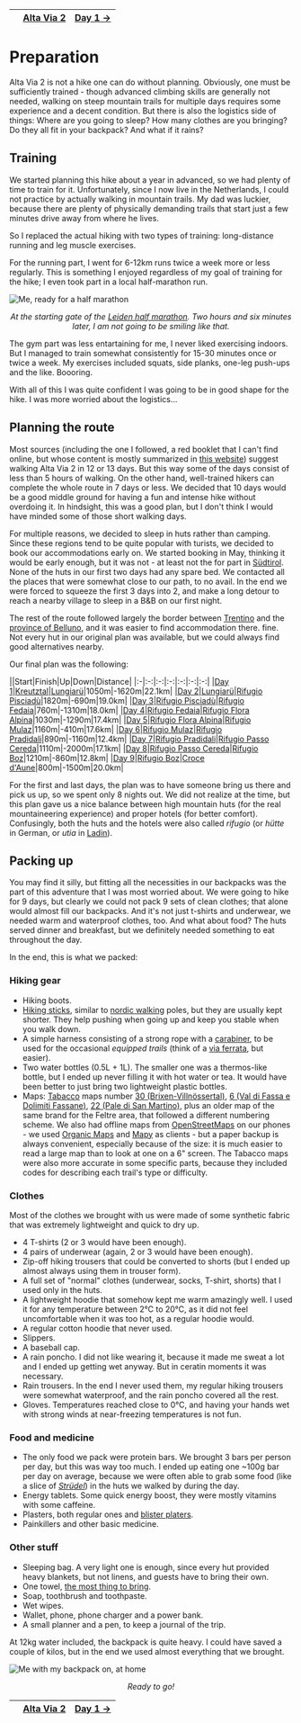 <table style="width: 100%; table-layout: fixed;"> <thead> <tr>
	<th style="text-align: left"> <a href=""></a> </th>
	<th style="text-align: center"> <a href="../">Alta Via 2</a> </th>
	<th style="text-align: right"> <a href="../day1">Day 1 →</a> </th>
</tr> </thead> </table>

# Preparation

Alta Via 2 is not a hike one can do without planning. Obviously, one must
be sufficiently trained - though advanced climbing skills are generally
not needed, walking on steep mountain trails for multiple days requires
some experience and a decent condition. But there is also the logistics
side of things: Where are you going to sleep? How many clothes are
you bringing?  Do they all fit in your backpack? And what if it rains?

## Training

We started planning this hike about a year in advanced, so we had
plenty of time to train for it. Unfortunately, since I now live in
the Netherlands, I could not practice by actually walking in mountain
trails. My dad was luckier, because there are plenty of physically
demanding trails that start just a few minutes drive away from where
he lives.

So I replaced the actual hiking with two types of training: long-distance
running and leg muscle exercises.

For the running part, I went for 6-12km runs twice a week more or less
regularly. This is something I enjoyed regardless of my goal of training
for the hike; I even took part in a local half-marathon run.

![Me, ready for a half marathon](../img/0-leiden-half-marathon.jpg)

<p align="center"><em> At the starting gate of the <a
href="https://marathon.nl/">Leiden half marathon</a>.  Two hours and
six minutes later, I am not going to be smiling like that.  </em></p>

The gym part was less entartaining for me, I never liked exercising
indoors.  But I managed to train somewhat consistently for 15-30 minutes
once or twice a week. My exercises included squats, side planks, one-leg
push-ups and the like. Boooring.

With all of this I was quite confident I was going to be in good shape
for the hike. I was more worried about the logistics...

## Planning the route

Most sources (including the one I followed, a red booklet that I
can't find online, but whose content is mostly summarized in [this
website](https://www.altavia2dolomiti.com/percorso)) suggest walking
Alta Via 2 in 12 or 13 days. But this way some of the days consist
of less than 5 hours of walking. On the other hand, well-trained hikers
can complete the whole route in 7 days or less. We decided that 10
days would be a good middle ground for having a fun and intense hike
without overdoing it. In hindsight, this was a good plan, but I don't
think I would have minded some of those short walking days.

For multiple reasons, we decided to sleep in huts rather than camping.
Since these regions tend to be quite popular with turists, we decided to
book our accommodations early on.  We started booking in May, thinking
it would be early enough, but it was not - at least not the for part in
[Südtirol](https://en.wikipedia.org/wiki/South_Tyrol).  None of the
huts in our first two days had any spare bed. We contacted all the
places that were somewhat close to our path, to no avail. In the end we
were forced to squeeze the first 3 days into 2, and make a long detour
to reach a nearby village to sleep in a B&B on our first night.

The rest of the route followed largely the border between
[Trentino](https://en.wikipedia.org/wiki/Trentino) and the [province of
Belluno](https://en.wikipedia.org/wiki/Province_of_Belluno), and it was
easier to find accommodation there.  fine. Not every hut in our original
plan was available, but we could always find good alternatives nearby.

Our final plan was the following:

||Start|Finish|Up|Down|Distance|
|:-|:-:|:-:|:-:|:-:|:-:|:-:|
|[Day 1](../day1)|[Kreutztal](https://en.wikipedia.org/wiki/Brixen)|[Lungiarü](https://en.wikipedia.org/wiki/Lungiar%C3%BC)|1050m|-1620m|22.1km|
|[Day 2](../day2)|[Lungiarü](https://en.wikipedia.org/wiki/Lungiar%C3%BC)|[Rifugio Pisciadù](https://www.rifugiopisciadu.it/)|1820m|-690m|19.0km|
|[Day 3](../day3)|[Rifugio Pisciadù](https://www.rifugiopisciadu.it/)|[Rifugio Fedaia](https://www.rifugiofedaia.com/)|760m|-1310m|18.0km|
|[Day 4](../day4)|[Rifugio Fedaia](https://www.rifugiofedaia.com/)|[Rifugio Flora Alpina](https://floralpina.it/)|1030m|-1290m|17.4km|
|[Day 5](../day5)|[Rifugio Flora Alpina](https://floralpina.it/)|[Rifugio Mulaz](https://www.prenotarifugi.cai.it/en/detail/?id=5769)|1160m|-410m|17.6km|
|[Day 6](../day6)|[Rifugio Mulaz](https://www.prenotarifugi.cai.it/en/detail/?id=5769)|[Rifugio Pradidali](http://www.rifugiopradidali.com/pradidali/Home.html)|890m|-1160m|12.4km|
|[Day 7](../day7)|[Rifugio Pradidali](http://www.rifugiopradidali.com/pradidali/Home.html)|[Rifugio Passo Cereda](https://www.rifugiocereda.com/)|1110m|-2000m|17.1km|
|[Day 8](../day8)|[Rifugio Passo Cereda](https://www.rifugiocereda.com/)|[Rifugio Boz](https://www.rifugioboz.it)|1210m|-860m|12.8km|
|[Day 9](../day9)|[Rifugio Boz](https://www.rifugioboz.it)|[Croce d'Aune](https://en.wikipedia.org/wiki/Croce_d%27Aune)|800m|-1500m|20.0km|

For the first and last days, the plan was to have someone bring us there
and pick us up, so we spent only 8 nights out. We did not realize at
the time, but this plan gave us a nice balance between high mountain
huts (for the real mountaineering experience) and proper hotels
(for better comfort). Confusingly, both the huts and the hotels
were also called *rifugio* (or *hütte* in German, or *utia* in
[Ladin](https://en.wikipedia.org/wiki/Ladin_language)).

## Packing up

You may find it silly, but fitting all the necessities in our backpacks
was the part of this adventure that I was most worried about. We were
going to hike for 9 days, but clearly we could not pack 9 sets of clean
clothes; that alone would almost fill our backpacks. And it's not just
t-shirts and underwear, we needed warm and waterproof clothes, too. And
what about food? The huts served dinner and breakfast, but we definitely
needed something to eat throughout the day.

In the end, this is what we packed:

### Hiking gear

* Hiking boots.
* [Hiking sticks](https://en.wikipedia.org/wiki/Trekking_pole), similar
  to [nordic walking](https://en.wikipedia.org/wiki/Nordic_walking)
  poles, but they are usually kept shorter. They help pushing when going
  up and keep you stable when you walk down.
* A simple harness consisting of a strong rope with a
  [carabiner](https://en.wikipedia.org/wiki/Carabiner), to be
  used for the occasional *equipped trails* (think of a [via
  ferrata](https://en.wikipedia.org/wiki/Via_ferrata), but easier).
* Two water bottles (0.5L + 1L). The smaller one was a thermos-like bottle,
  but I ended up never filling it with hot water or tea.
  It would have been better to just bring two lightweight plastic bottles.
* Maps: [Tabacco](https://www.tabaccoeditrice.it/en/home-english/)
  maps number [30
  (Brixen-Villnössertal)](https://www.tabaccoeditrice.it/en/cartografie_en/125000-coast/030_en/),
  [6 (Val di Fassa e Dolimiti
  Fassane)](https://www.tabaccoeditrice.it/en/cartografie_en/125000-coast/06_en/),
  [22 (Pale di San
  Martino)](https://www.tabaccoeditrice.it/en/cartografie_en/125000-coast/022_en/),
  plus an older map of the same brand for the Feltre area, that
  followed a different numbering scheme. We also had offline maps from
  [OpenStreetMaps](https://www.openstreetmap.org/#map=12/46.5905/11.7540)
  on our phones - we used [Organic Maps](https://organicmaps.app/) and
  [Mapy](https://mapy.com) as clients - but a paper backup is always
  convenient, especially because of the size: it is much easier to read
  a large map than to look at one on a 6" screen. The Tabacco maps were
  also more accurate in some specific parts, because they included
  codes for describing each trail's type or difficulty.

### Clothes

Most of the clothes we brought with us were made of some synthetic fabric
that was extremely lightweight and quick to dry up.

* 4 T-shirts (2 or 3 would have been enough).
* 4 pairs of underwear (again, 2 or 3 would have been enough).
* Zip-off hiking trousers that could be converted to shorts (but
  I ended up almost always using them in trouser form).
* A full set of "normal" clothes (underwear, socks, T-shirt, shorts) that
  I used only in the huts.
* A lightweight hoodie that somehow kept me warm amazingly well. I used
  it for any temperature between 2°C to 20°C, as it did not feel
  uncomfortable when it was too hot, as a regular hoodie would.
* A regular cotton hoodie that never used.
* Slippers.
* A baseball cap.
* A rain poncho. I did not like wearing it, because it made me sweat a lot
  and I ended up getting wet anyway. But in ceratin moments it was necessary.
* Rain trousers. In the end I never used them, my regular hiking trousers
  were somewhat waterproof, and the rain poncho covered all the rest.
* Gloves. Temperatures reached close to 0°C, and having your hands wet
  with strong winds at near-freezing temperatures is not fun.

### Food and medicine

* The only food we pack were protein bars. We brought 3 bars per person per
  day, but this was way too much. I ended up eating one ~100g bar per
  day on average, because we were often able to grab some food (like a
  slice of [*Strüdel*](https://en.wikipedia.org/wiki/Apple_strudel))
  in the huts we walked by during the day.
* Energy tablets. Some quick energy boost,
  they were mostly vitamins with some caffeine.
* Plasters, both regular ones and
  [blister platers](https://en.wikipedia.org/wiki/Compeed).
* Painkillers and other basic medicine.

### Other stuff

* Sleeping bag. A very light one is enough, since every hut provided heavy
  blankets, but not linens, and guests have to bring their own.
* One towel, [the most thing to
  bring](https://en.wikipedia.org/wiki/The_Hitchhiker's_Guide_to_the_Galaxy).
* Soap, toothbrush and toothpaste.
* Wet wipes.
* Wallet, phone, phone charger and a power bank.
* A small planner and a pen, to keep a journal of the trip.

At 12kg water included, the backpack is quite heavy. I could have saved a
couple of kilos, but in the end we used almost everything that we brought.

![Me with my backpack on, at home](../img/19-0000-backpack.jpg)

<p align="center"><em>Ready to go!</em></p>

<table style="width: 100%; table-layout: fixed;"> <thead> <tr>
	<th style="text-align: left"> <a href=""></a> </th>
	<th style="text-align: center"> <a href="../">Alta Via 2</a> </th>
	<th style="text-align: right"> <a href="../day1">Day 1 →</a> </th>
</tr> </thead> </table>






